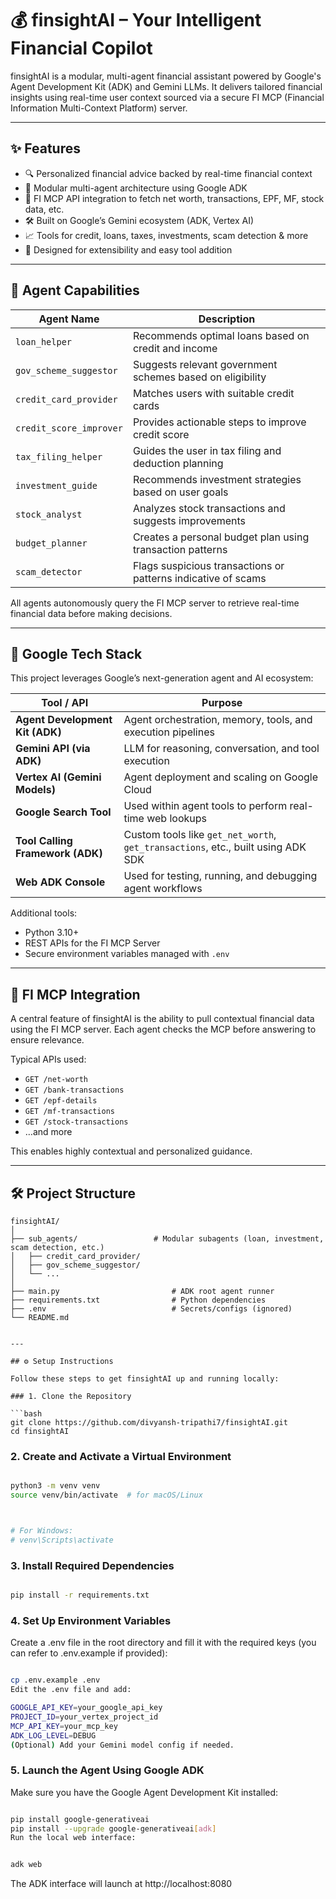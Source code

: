 # 💰 finsightAI – Your Intelligent Financial Copilot

finsightAI is a modular, multi-agent financial assistant powered by Google's Agent Development Kit (ADK) and Gemini LLMs. It delivers tailored financial insights using real-time user context sourced via a secure FI MCP (Financial Information Multi-Context Platform) server.

---

## ✨ Features

- 🔍 Personalized financial advice backed by real-time financial context  
- 🧠 Modular multi-agent architecture using Google ADK  
- 🔗 FI MCP API integration to fetch net worth, transactions, EPF, MF, stock data, etc.  
- 🛠️ Built on Google’s Gemini ecosystem (ADK, Vertex AI)  
- 📈 Tools for credit, loans, taxes, investments, scam detection & more  
- 🚀 Designed for extensibility and easy tool addition  

---

## 🧠 Agent Capabilities

| Agent Name              | Description                                                                 |
|-------------------------|-----------------------------------------------------------------------------|
| `loan_helper`           | Recommends optimal loans based on credit and income                         |
| `gov_scheme_suggestor`  | Suggests relevant government schemes based on eligibility                   |
| `credit_card_provider`  | Matches users with suitable credit cards                                    |
| `credit_score_improver` | Provides actionable steps to improve credit score                           |
| `tax_filing_helper`     | Guides the user in tax filing and deduction planning                        |
| `investment_guide`      | Recommends investment strategies based on user goals                        |
| `stock_analyst`         | Analyzes stock transactions and suggests improvements                       |
| `budget_planner`        | Creates a personal budget plan using transaction patterns                   |
| `scam_detector`         | Flags suspicious transactions or patterns indicative of scams               |

All agents autonomously query the FI MCP server to retrieve real-time financial data before making decisions.

---

## 🧰 Google Tech Stack

This project leverages Google’s next-generation agent and AI ecosystem:

| Tool / API                      | Purpose                                                                                   |
|---------------------------------|-------------------------------------------------------------------------------------------|
| **Agent Development Kit (ADK)** | Agent orchestration, memory, tools, and execution pipelines                              |
| **Gemini API (via ADK)**        | LLM for reasoning, conversation, and tool execution                                       |
| **Vertex AI (Gemini Models)**   | Agent deployment and scaling on Google Cloud                                              |
| **Google Search Tool**          | Used within agent tools to perform real-time web lookups                                  |
| **Tool Calling Framework (ADK)**| Custom tools like `get_net_worth`, `get_transactions`, etc., built using ADK SDK         |
| **Web ADK Console**             | Used for testing, running, and debugging agent workflows                                  |

Additional tools:
- Python 3.10+  
- REST APIs for the FI MCP Server  
- Secure environment variables managed with `.env`

---

## 🔐 FI MCP Integration

A central feature of finsightAI is the ability to pull contextual financial data using the FI MCP server. Each agent checks the MCP before answering to ensure relevance.

Typical APIs used:

- `GET /net-worth`
- `GET /bank-transactions`
- `GET /epf-details`
- `GET /mf-transactions`
- `GET /stock-transactions`
- …and more

This enables highly contextual and personalized guidance.

---

## 🛠️ Project Structure

```plaintext
finsightAI/
│
├── sub_agents/                 # Modular subagents (loan, investment, scam detection, etc.)
│   ├── credit_card_provider/
│   ├── gov_scheme_suggestor/
│   └── ...
│
├── main.py                         # ADK root agent runner
├── requirements.txt                # Python dependencies
├── .env                            # Secrets/configs (ignored)
└── README.md


---

## ⚙️ Setup Instructions

Follow these steps to get finsightAI up and running locally:

### 1. Clone the Repository

```bash
git clone https://github.com/divyansh-tripathi7/finsightAI.git
cd finsightAI

```

### 2. Create and Activate a Virtual Environment
```bash

python3 -m venv venv
source venv/bin/activate  # for macOS/Linux



# For Windows:
# venv\Scripts\activate

```
### 3. Install Required Dependencies
```bash

pip install -r requirements.txt
```

### 4. Set Up Environment Variables
Create a .env file in the root directory and fill it with the required keys (you can refer to .env.example if provided):

```bash

cp .env.example .env
Edit the .env file and add:

GOOGLE_API_KEY=your_google_api_key
PROJECT_ID=your_vertex_project_id
MCP_API_KEY=your_mcp_key
ADK_LOG_LEVEL=DEBUG
(Optional) Add your Gemini model config if needed.

```

### 5. Launch the Agent Using Google ADK
Make sure you have the Google Agent Development Kit installed:

```bash

pip install google-generativeai
pip install --upgrade google-generativeai[adk]
Run the local web interface:


adk web

```
The ADK interface will launch at http://localhost:8080



